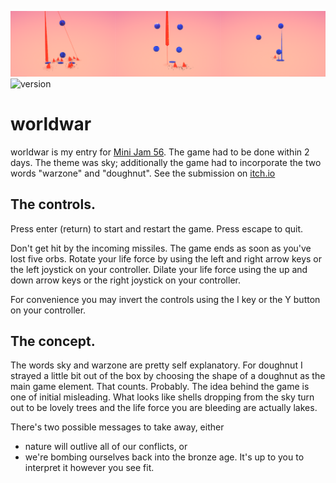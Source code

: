 ![about](img0.png)
![version](https://img.shields.io/badge/release-v1.1-green)
# worldwar
worldwar is my entry for [Mini Jam 56](https://itch.io/jam/mini-jam-56-sky).
The game had to be done within 2 days. The theme was sky; additionally the game had to incorporate the two words "warzone" and "doughnut". See the submission on [itch.io](https://daniellanner.itch.io/worldwar)

## The controls.
Press enter (return) to start and restart the game. Press escape to quit.

Don't get hit by the incoming missiles. The game ends as soon as you've lost five orbs. Rotate your life force by using the left and right arrow keys or the left joystick on your controller. Dilate your life force using the up and down arrow keys or the right joystick on your controller.

For convenience you may invert the controls using the I key or the Y button on your controller.

## The concept.

The words sky and warzone are pretty self explanatory. For doughnut I strayed a little bit out of the box by choosing the shape of a doughnut as the main game element. That counts. Probably. The idea behind the game is one of initial misleading. What looks like shells dropping from the sky turn out to be lovely trees and the life force you are bleeding are actually lakes. 

There's two possible messages to take away, either 

* nature will outlive all of our conflicts, or 
* we're bombing ourselves back into the bronze age.
It's up to you to interpret it however you see fit.
